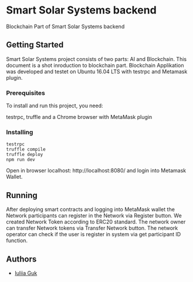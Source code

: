# Smart Solar Systems backend

Blockchain Part of Smart Solar Systems backend

## Getting Started

Smart Solar Systems project consists of two parts: AI and Blockchain. This document is a shot inroduction to blockchain part. Blockchain Applikation was developed and testet on Ubuntu 16.04 LTS with testrpc and Metamask plugin. 

### Prerequisites

To install and run this project, you need:

testrpc, truffle and a Chrome browser with MetaMask plugin


### Installing

```
testrpc
truffle compile
truffle deploy
npm run dev
```

Open in browser localhost: http://localhost:8080/ and login into Metamask Wallet.

## Running

After deploying smart contracts and logging into MetaMask wallet the Network participants can register in the Network via Register button. We created Network Token according to ERC20 standard. The network owner can transfer Network tokens via Transfer Network button. The network operator can check if the user is register in system via get participant ID function. 



## Authors

* [Iuliia Guk](https://github.com/iuliiaguk)



